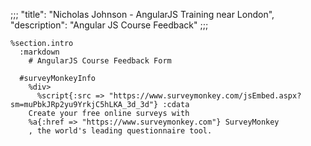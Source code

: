 ;;;
"title": "Nicholas Johnson - AngularJS Training near London",
"description": "Angular JS Course Feedback"
;;;

    %section.intro
      :markdown
        # AngularJS Course Feedback Form

      #surveyMonkeyInfo
        %div>
          %script{:src => "https://www.surveymonkey.com/jsEmbed.aspx?sm=muPbkJRp2yu9YrkjC5hLKA_3d_3d"} :cdata
        Create your free online surveys with
        %a{:href => "https://www.surveymonkey.com"} SurveyMonkey
        , the world's leading questionnaire tool.
